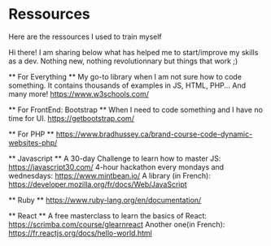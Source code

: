 # Ressources
Here are the ressources I used to train myself

Hi there!
I am sharing below what has helped me to start/improve my skills as a dev.
Nothing new, nothing revolutionnary but things that work ;)

** For Everything **
My go-to library when I am not sure how to code something. It contains thousands of examples in JS, HTML, PHP... And many more!
https://www.w3schools.com/


** For FrontEnd: Bootstrap **
When I need to code something and I have no time for UI.
https://getbootstrap.com/


** For PHP **
https://www.bradhussey.ca/brand-course-code-dynamic-websites-php/

** Javascript **
A 30-day Challenge to learn how to master JS: https://javascript30.com/
4-hour hackathon every mondays and wednesdays: https://www.mintbean.io/
A library (in French): https://developer.mozilla.org/fr/docs/Web/JavaScript

** Ruby **
https://www.ruby-lang.org/en/documentation/

** React **
A free masterclass to learn the basics of React: https://scrimba.com/course/glearnreact
Another one(in French): https://fr.reactjs.org/docs/hello-world.html
